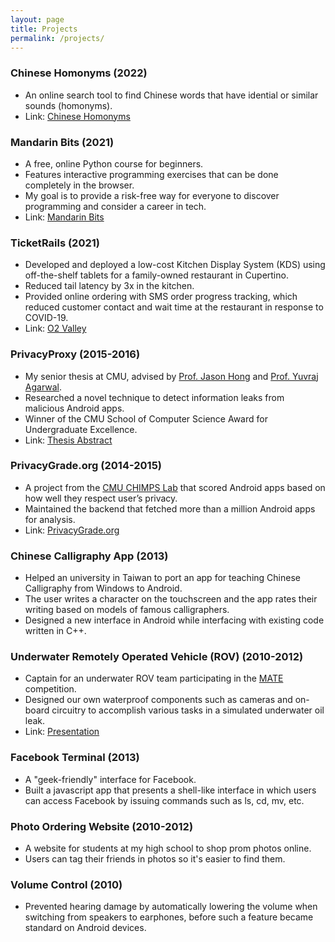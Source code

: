 ```yaml
---
layout: page
title: Projects
permalink: /projects/
---
```


### Chinese Homonyms (2022)

- An online search tool to find Chinese words that have idential or similar
  sounds (homonyms).
- Link: [Chinese Homonyms](https://homonyms.optimize.tw)

### Mandarin Bits (2021)

- A free, online Python course for beginners.
- Features interactive programming exercises that can be done completely in the
  browser.
- My goal is to provide a risk-free way for everyone to discover programming and
  consider a career in tech.
- Link: [Mandarin Bits](https://mandarinbits.com)

### TicketRails (2021)

- Developed and deployed a low-cost Kitchen Display System (KDS) using
  off-the-shelf tablets for a family-owned restaurant in Cupertino.
- Reduced tail latency by 3x in the kitchen.
- Provided online ordering with SMS order progress tracking, which reduced
  customer contact and wait time at the restaurant in response to COVID-19.
- Link: [O2 Valley](https://order.o2-valley.com)

### PrivacyProxy (2015-2016)

- My senior thesis at CMU, advised by [Prof. Jason
  Hong](http://www.cs.cmu.edu/~jasonh/) and [Prof. Yuvraj
  Agarwal](https://www.synergylabs.org/yuvraj/).
- Researched a novel technique to detect information leaks from malicious
  Android apps.
- Winner of the CMU School of Computer Science Award for Undergraduate
  Excellence.
- Link: [Thesis Abstract](https://www.csd.cs.cmu.edu/thesis_topics/Kevin_Ku)

### PrivacyGrade.org (2014-2015)

- A project from the [CMU CHIMPS Lab](https://github.com/CMUChimpsLab) that
  scored Android apps based on how well they respect user’s privacy.
- Maintained the backend that fetched more than a million Android apps for
  analysis.
- Link: [PrivacyGrade.org](http://privacygrade.org/)

### Chinese Calligraphy App (2013)

- Helped an university in Taiwan to port an app for teaching Chinese Calligraphy
  from Windows to Android.
- The user writes a character on the touchscreen and the app rates their writing
  based on models of famous calligraphers.
- Designed a new interface in Android while interfacing with existing code
  written in C++.

### Underwater Remotely Operated Vehicle (ROV) (2010-2012)

- Captain for an underwater ROV team participating in the
  [MATE](http://www.marinetech.org/) competition.
- Designed our own waterproof components such as cameras and on-board circuitry
  to accomplish various tasks in a simulated underwater oil leak.
- Link: [Presentation](https://sites.google.com/site/tigersharksrov/)

### Facebook Terminal (2013)

- A "geek-friendly" interface for Facebook.
- Built a javascript app that presents a shell-like interface in which users can
  access Facebook by issuing commands such as ls, cd, mv, etc.

### Photo Ordering Website (2010-2012)

- A website for students at my high school to shop prom photos online.
- Users can tag their friends in photos so it's easier to find them.

### Volume Control (2010)

- Prevented hearing damage by automatically lowering the volume when switching
  from speakers to earphones, before such a feature became standard on Android
  devices.
